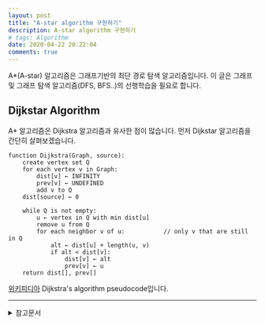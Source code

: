 ```yaml
---
layout: post
title: "A-star algorithm 구현하기"
description: A-star algorithm 구현하기
# tags: Algorithm
date: 2020-04-22 20:22:04
comments: true
---
```


<!-- a star 알고리즘이란 -->
A*(A-star) 알고리즘은 그래프기반의 최단 경로 탐색 알고리즘입니다. 이 글은 그래프 및 그래프 탐색 알고리즘(DFS, BFS..)의 선행학습을 필요로 합니다.  

## Dijkstar Algorithm

A* 알고리즘은 Dijkstra 알고리즘과 유사한 점이 많습니다. 먼저 Dijkstar 알고리즘을 간단히 살펴보겠습니다. 

<!-- dijkstra 그림, 알고리즘 -->
```
function Dijkstra(Graph, source):
    create vertex set Q
    for each vertex v in Graph:             
        dist[v] ← INFINITY                  
        prev[v] ← UNDEFINED                 
        add v to Q                      
    dist[source] ← 0                        
    
    while Q is not empty:
        u ← vertex in Q with min dist[u]             
        remove u from Q 
        for each neighbor v of u:           // only v that are still in Q
            alt ← dist[u] + length(u, v)
            if alt < dist[v]:               
                dist[v] ← alt 
                prev[v] ← u 
    return dist[], prev[]
```

[위키피디아](https://en.wikipedia.org/w/index.php?title=Dijkstra%27s_algorithm&oldid=95033727) Dijkstra's algorithm pseudocode입니다. 
<!-- 관련알고리즘 -->
<!-- 샘플 구현코드 py -->
<!-- 알고리즘의 한계점 -->
<!-- 관련 알고리즘 -->
<!-- hybrid a star -->

---

<details>
<summary>참고문서</summary>
<div markdown="1">

- [Wikipedia contributors, "Dijkstra's algorithm," Wikipedia, The Free Encyclopedia,](https://en.wikipedia.org/w/index.php?title=Dijkstra%27s_algorithm&oldid=950337274)
- [Hart et al. "A formal basis for the heuristic determination of minimum cost paths." (1968)](https://ieeexplore.ieee.org/abstract/document/4082128)
- [A.M. Turing Award. - Richards, Hamilton. "Edsger Wybe Dijkstra"](https://amturing.acm.org/award_winners/dijkstra_1053701.cfm)
- [Wikipedia contributors, "A* search algorithm," Wikipedia, The Free Encyclopedia,](https://en.wikipedia.org/w/index.php?title=A*_search_algorithm&oldid=952032788)

</div>
</details>
<script id="dsq-count-scr" src="//msc9533.disqus.com/count.js" async></script>

